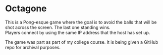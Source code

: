 # Octagone
This is a Pong-esque game where the goal is to avoid the balls that will be shot across the screen. The last one standing wins.  
Players connect by using the same IP address that the host has set up.

The game was part as part of my college course. It is being given a GitHub repo for archival purposes.
